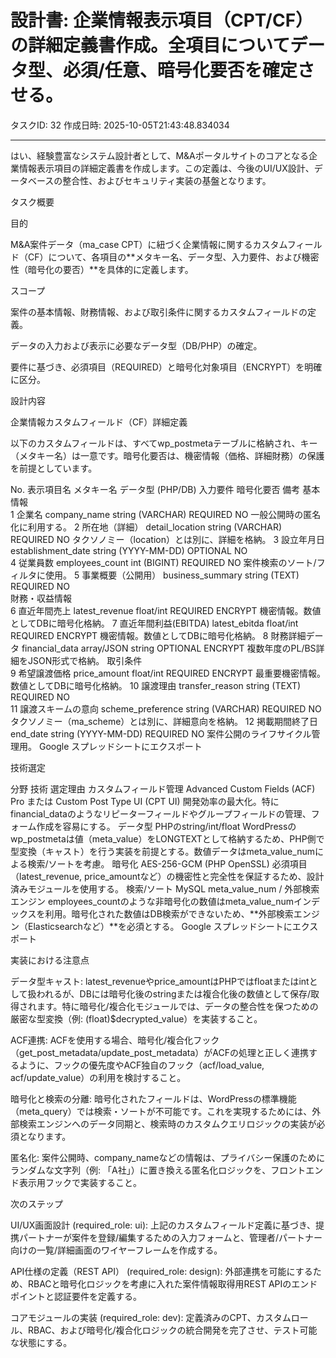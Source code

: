 # 設計書: 企業情報表示項目（CPT/CF）の詳細定義書作成。全項目についてデータ型、必須/任意、暗号化要否を確定させる。

タスクID: 32
作成日時: 2025-10-05T21:43:48.834034

---

はい、経験豊富なシステム設計者として、M&Aポータルサイトのコアとなる企業情報表示項目の詳細定義書を作成します。この定義は、今後のUI/UX設計、データベースの整合性、およびセキュリティ実装の基盤となります。

タスク概要

目的

M&A案件データ（ma_case CPT）に紐づく企業情報に関するカスタムフィールド（CF）について、各項目の**メタキー名、データ型、入力要件、および機密性（暗号化の要否）**を具体的に定義します。

スコープ

案件の基本情報、財務情報、および取引条件に関するカスタムフィールドの定義。

データの入力および表示に必要なデータ型（DB/PHP）の確定。

要件に基づき、必須項目（REQUIRED）と暗号化対象項目（ENCRYPT）を明確に区分。

設計内容

企業情報カスタムフィールド（CF）詳細定義

以下のカスタムフィールドは、すべてwp_postmetaテーブルに格納され、キー（メタキー名）は一意です。暗号化要否は、機密情報（価格、詳細財務）の保護を前提としています。

No.	表示項目名	メタキー名	データ型 (PHP/DB)	入力要件	暗号化要否	備考
基本情報						
1	企業名	company_name	string (VARCHAR)	REQUIRED	NO	一般公開時の匿名化に利用する。
2	所在地（詳細）	detail_location	string (VARCHAR)	REQUIRED	NO	タクソノミー（location）とは別に、詳細を格納。
3	設立年月日	establishment_date	string (YYYY-MM-DD)	OPTIONAL	NO	
4	従業員数	employees_count	int (BIGINT)	REQUIRED	NO	案件検索のソート/フィルタに使用。
5	事業概要（公開用）	business_summary	string (TEXT)	REQUIRED	NO	
財務・収益情報						
6	直近年間売上	latest_revenue	float/int	REQUIRED	ENCRYPT	機密情報。数値としてDBに暗号化格納。
7	直近年間利益(EBITDA)	latest_ebitda	float/int	REQUIRED	ENCRYPT	機密情報。数値としてDBに暗号化格納。
8	財務詳細データ	financial_data	array/JSON string	OPTIONAL	ENCRYPT	複数年度のPL/BS詳細をJSON形式で格納。
取引条件						
9	希望譲渡価格	price_amount	float/int	REQUIRED	ENCRYPT	最重要機密情報。数値としてDBに暗号化格納。
10	譲渡理由	transfer_reason	string (TEXT)	REQUIRED	NO	
11	譲渡スキームの意向	scheme_preference	string (VARCHAR)	REQUIRED	NO	タクソノミー（ma_scheme）とは別に、詳細意向を格納。
12	掲載期間終了日	end_date	string (YYYY-MM-DD)	REQUIRED	NO	案件公開のライフサイクル管理用。
Google スプレッドシートにエクスポート

技術選定

分野	技術	選定理由
カスタムフィールド管理	Advanced Custom Fields (ACF) Pro または Custom Post Type UI (CPT UI)	開発効率の最大化。特にfinancial_dataのようなリピーターフィールドやグループフィールドの管理、フォーム作成を容易にする。
データ型	PHPのstring/int/float	WordPressのwp_postmetaは値（meta_value）をLONGTEXTとして格納するため、PHP側で型変換（キャスト）を行う実装を前提とする。数値データはmeta_value_numによる検索/ソートを考慮。
暗号化	AES-256-GCM (PHP OpenSSL)	必須項目（latest_revenue, price_amountなど）の機密性と完全性を保証するため、設計済みモジュールを使用する。
検索/ソート	MySQL meta_value_num / 外部検索エンジン	employees_countのような非暗号化の数値はmeta_value_numインデックスを利用。暗号化された数値はDB検索ができないため、**外部検索エンジン（Elasticsearchなど）**を必須とする。
Google スプレッドシートにエクスポート

実装における注意点

データ型キャスト: latest_revenueやprice_amountはPHPではfloatまたはintとして扱われるが、DBには暗号化後のstringまたは複合化後の数値として保存/取得されます。特に暗号化/複合化モジュールでは、データの整合性を保つための厳密な型変換（例: (float)$decrypted_value）を実装すること。

ACF連携: ACFを使用する場合、暗号化/複合化フック（get_post_metadata/update_post_metadata）がACFの処理と正しく連携するように、フックの優先度やACF独自のフック（acf/load_value, acf/update_value）の利用を検討すること。

暗号化と検索の分離: 暗号化されたフィールドは、WordPressの標準機能（meta_query）では検索・ソートが不可能です。これを実現するためには、外部検索エンジンへのデータ同期と、検索時のカスタムクエリロジックの実装が必須となります。

匿名化: 案件公開時、company_nameなどの情報は、プライバシー保護のためにランダムな文字列（例: 「A社」）に置き換える匿名化ロジックを、フロントエンド表示用フックで実装すること。

次のステップ

UI/UX画面設計 (required_role: ui): 上記のカスタムフィールド定義に基づき、提携パートナーが案件を登録/編集するための入力フォームと、管理者/パートナー向けの一覧/詳細画面のワイヤーフレームを作成する。

API仕様の定義（REST API） (required_role: design): 外部連携を可能にするため、RBACと暗号化ロジックを考慮に入れた案件情報取得用REST APIのエンドポイントと認証要件を定義する。

コアモジュールの実装 (required_role: dev): 定義済みのCPT、カスタムロール、RBAC、および暗号化/複合化ロジックの統合開発を完了させ、テスト可能な状態にする。